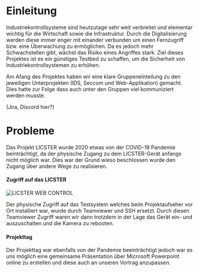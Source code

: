 # Einleitung 

Industriekontrollsysteme sind heutzutage sehr weit verbreitet und elementar wichtig für die Wirtschaft sowie die Infrastruktur. Durch die Digitalisierung werden diese immer enger mit einander verbunden um einen Fernzugriff bzw. eine Überwachung zu ermöglichen. Da es jedoch mehr Schwachstellen gibt, wächst das Risiko eines Angriffes stark. Ziel dieses Projektes ist es ein günstiges Testbed zu schaffen, um die Sicherheit von Industriekontrollsystemen zu erhöhen.
 
Am Afang des Projektes haben wir eine klare Gruppeneinteilung zu den jeweiligen Unterprojekten (IDS, Seccom und Web-Applikation) gemacht. Dies hatte zur Folge dass auch unter den Gruppen viel kommuniziert werden musste.

(Jira, Discord hier?)


# Probleme

Das Projekt LICSTER wurde 2020 etwas von der COVID-19 Pandemie beinträchtigt, da der physische Zugang zu dem LICSTER-Gerät anfangs nicht möglich war. Dies war der Grund wieso beschlossen wurde den Zugang über andere Wege zu realisieren.


#### Zugriff auf das LICSTER


![LICSTER WEB CONTROL](https://i.imgur.com/aa2UK60.png)

Der physische Zugriff auf das Testsystem welches beim Projektaufseher vor Ort installiert war, wurde durch Teamviewer und SSH ersetzt. Durch diesen Teamviewer Zugriff waren wir dann trotzdem in der Lage das Gerät ein- und auszuschalten und die Kamera zu rebooten.


#### Projekttag

Der Projekttag war ebenfalls von der Pandemie beeinträchtigt jedoch war es uns möglich eine gemeinsame Präsentation über Microsoft Powerpoint online zu erstellen und diese auch an unseren Vortrag anzupassen.